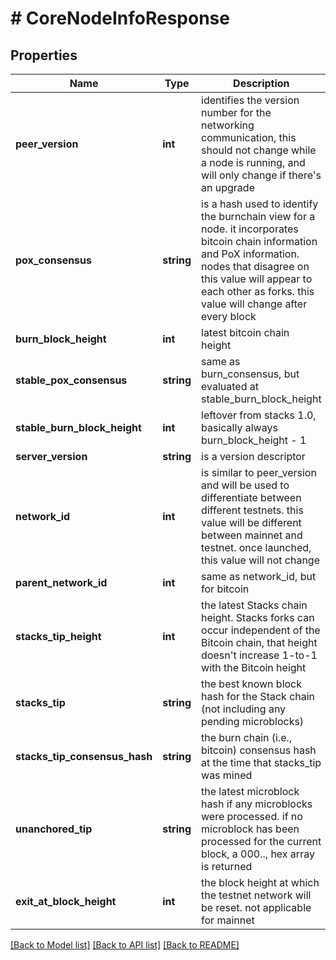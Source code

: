 # # CoreNodeInfoResponse

## Properties

Name | Type | Description | Notes
------------ | ------------- | ------------- | -------------
**peer_version** | **int** | identifies the version number for the networking communication, this should not change while a node is running, and will only change if there&#39;s an upgrade |
**pox_consensus** | **string** | is a hash used to identify the burnchain view for a node. it incorporates bitcoin chain information and PoX information. nodes that disagree on this value will appear to each other as forks. this value will change after every block |
**burn_block_height** | **int** | latest bitcoin chain height |
**stable_pox_consensus** | **string** | same as burn_consensus, but evaluated at stable_burn_block_height |
**stable_burn_block_height** | **int** | leftover from stacks 1.0, basically always burn_block_height - 1 |
**server_version** | **string** | is a version descriptor |
**network_id** | **int** | is similar to peer_version and will be used to differentiate between different testnets. this value will be different between mainnet and testnet. once launched, this value will not change |
**parent_network_id** | **int** | same as network_id, but for bitcoin |
**stacks_tip_height** | **int** | the latest Stacks chain height. Stacks forks can occur independent of the Bitcoin chain, that height doesn&#39;t increase 1-to-1 with the Bitcoin height |
**stacks_tip** | **string** | the best known block hash for the Stack chain (not including any pending microblocks) |
**stacks_tip_consensus_hash** | **string** | the burn chain (i.e., bitcoin) consensus hash at the time that stacks_tip was mined |
**unanchored_tip** | **string** | the latest microblock hash if any microblocks were processed. if no microblock has been processed for the current block, a 000.., hex array is returned |
**exit_at_block_height** | **int** | the block height at which the testnet network will be reset. not applicable for mainnet |

[[Back to Model list]](../../README.md#models) [[Back to API list]](../../README.md#endpoints) [[Back to README]](../../README.md)
